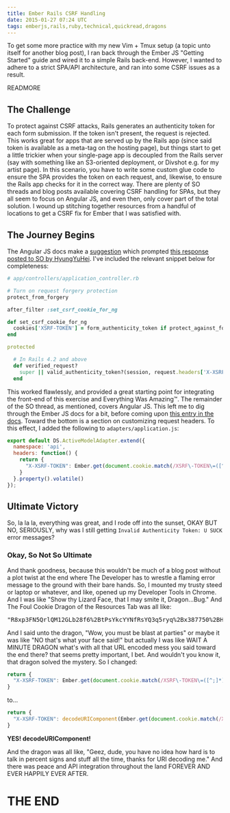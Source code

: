 ```yaml
---
title: Ember Rails CSRF Handling
date: 2015-01-27 07:24 UTC
tags: emberjs,rails,ruby,technical,quickread,dragons
---
```


To get some more practice with my new Vim + Tmux setup (a topic unto itself for another blog post), I ran back through the Ember JS "Getting Started" guide and wired it to a simple Rails back-end. However, I wanted to adhere to a strict SPA/API architecture, and ran into some CSRF issues as a result.

READMORE

## The Challenge

To protect against CSRF attacks, Rails generates an authenticity token for each form submission. If the token isn't present, the request is rejected. This works great for apps that are served up by the Rails app (since said token is available as a meta-tag on the hosting page), but things start to get a little trickier when your single-page app is decoupled from the Rails server (say with something like an S3-oriented deployment, or Divshot e.g. for my artist page). In this scenario, you have to write some custom glue code to ensure the SPA provides the token on each request, and, likewise, to ensure the Rails app checks for it in the correct way. There are plenty of SO threads and blog posts available covering CSRF handling for SPAs, but they all seem to focus on Angular JS, and even then, only cover part of the total solution. I wound up stitching together resources from a handful of locations to get a CSRF fix for Ember that I was satisfied with.

## The Journey Begins

The Angular JS docs make a [suggestion](https://docs.angularjs.org/api/ng/service/$http#cross-site-request-forgery-xsrf-protection) which prompted [this response posted to SO by HyungYuHei](http://stackoverflow.com/questions/14734243/rails-csrf-protection-angular-js-protect-from-forgery-makes-me-to-log-out-on/15761835#15761835). I've included the relevant snippet below for completeness:

```ruby
# app/controllers/application_controller.rb

# Turn on request forgery protection
protect_from_forgery

after_filter :set_csrf_cookie_for_ng

def set_csrf_cookie_for_ng
  cookies['XSRF-TOKEN'] = form_authenticity_token if protect_against_forgery?
end

protected

  # In Rails 4.2 and above
  def verified_request?
    super || valid_authenticity_token?(session, request.headers['X-XSRF-TOKEN'])
  end
```

This worked flawlessly, and provided a great starting point for integrating the front-end of this exercise and Everything Was Amazing&trade;. The remainder of the SO thread, as mentioned, covers Angular JS. This left me to dig through the Ember JS docs for a bit, before coming upon [this entry in the docs](http://emberjs.com/api/data/classes/DS.RESTAdapter.html). Toward the bottom is a section on customizing request headers. To this effect, I added the following to `adapters/application.js`:


```js
export default DS.ActiveModelAdapter.extend({
  namespace: 'api',
  headers: function() {
    return {
      "X-XSRF-TOKEN": Ember.get(document.cookie.match(/XSRF\-TOKEN\=([^;]*)/), "1")
    }
  }.property().volatile()
});
```

## Ultimate Victory

So, la la la, everything was great, and I rode off into the sunset, OKAY BUT NO, SERIOUSLY, why was I still getting `Invalid Authenticity Token: U SUCK` error messages?

### Okay, So Not So Ultimate

And thank goodness, because this wouldn't be much of a blog post without a plot twist at the end where The Developer has to wrestle a flaming error message to the ground with their bare hands. So, I mounted my trusty steed or laptop or whatever, and like, opened up my Developer Tools in Chrome. And I was like "Show thy Lizard Face, that I may smite it, Dragon...Bug." And The Foul Cookie Dragon of the Resources Tab was all like: <pre>"R8xp3FN5QrlQM12GLb28f6%2BtPsYkcYYNfRsYQ3q5ryq%2Bx387750%2BHI%2FCxVUrjZDCiX4eIL63V4BF4NcA7eLddg%3D%3D"</pre> And I said unto the dragon, "Wow, you must be blast at parties" or maybe it was like "NO that's what your face said!" but actually I was like WAIT A MINUTE DRAGON what's with all that URL encoded mess you said toward the end there? that seems pretty important, I bet. And wouldn't you know it, that dragon solved the mystery. So I changed:

```js
return {
  "X-XSRF-TOKEN": Ember.get(document.cookie.match(/XSRF\-TOKEN\=([^;]*)/), "1")
}
```
to...

```js
return {
  "X-XSRF-TOKEN": decodeURIComponent(Ember.get(document.cookie.match(/XSRF\-TOKEN\=([^;]*)/), "1"))
}
```
**YES! decodeURIComponent!**

And the dragon was all like, "Geez, dude, you have no idea how hard is to talk in percent signs and stuff all the time, thanks for URI decoding me." And there was peace and API integration throughout the land FOREVER AND EVER HAPPILY EVER AFTER.

# THE END
